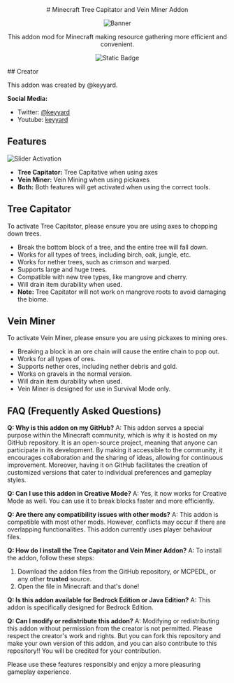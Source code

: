 <div align="center">
# Minecraft Tree Capitator and Vein Miner Addon

![Banner](https://api.mcpedl.com/storage/submissions/177522/images/tree-capitator--vein-miner-addon_2.png)

This addon mod for Minecraft making resource gathering more efficient and convenient. 

![Static Badge](https://img.shields.io/badge/downloads-2.0M-blue)

</div>
## Creator

This addon was created by @keyyard.

**Social Media:**
- Twitter: [@keyyard](https://twitter.com/keyyard)
- Youtube: [keyyard](https://youtube.com/c/keyyard)

## Features

![Slider Activation](https://api.mcpedl.com/storage/submissions/173738/images/tree-capitator-with-vein-miner-addon_3.png)
- **Tree Capitator:** Tree Capitative when using axes
- **Vein Miner:** Vein Mining when using pickaxes
- **Both:** Both features will get activated when using the correct tools.

## Tree Capitator

To activate Tree Capitator, please ensure you are using axes to chopping down trees.

- Break the bottom block of a tree, and the entire tree will fall down.
- Works for all types of trees, including birch, oak, jungle, etc.
- Works for nether trees, such as crimson and warped.
- Supports large and huge trees.
- Compatible with new tree types, like mangrove and cherry.
- Will drain item durability when used.
- **Note:** Tree Capitator will not work on mangrove roots to avoid damaging the biome.

## Vein Miner

To activate Vein Miner, please ensure you are using pickaxes to mining ores.

- Breaking a block in an ore chain will cause the entire chain to pop out.
- Works for all types of ores.
- Supports nether ores, including nether debris and gold.
- Works on gravels in the normal version.
- Will drain item durability when used.
- Vein Miner is designed for use in Survival Mode only.

## FAQ (Frequently Asked Questions)

**Q: Why is this addon on my GitHub?**
A: This addon serves a special purpose within the Minecraft community, which is why it is hosted on my GitHub repository. It is an open-source project, meaning that anyone can participate in its development. By making it accessible to the community, it encourages collaboration and the sharing of ideas, allowing for continuous improvement. Moreover, having it on GitHub facilitates the creation of customized versions that cater to individual preferences and gameplay styles.

**Q: Can I use this addon in Creative Mode?**
A: Yes, it now works for Creative Mode as well. You can use it to break blocks faster and more efficiently.

**Q: Are there any compatibility issues with other mods?**
A: This addon is compatible with most other mods. However, conflicts may occur if there are overlapping functionalities. This addon currently uses player behaviour files.

**Q: How do I install the Tree Capitator and Vein Miner Addon?**
A: To install the addon, follow these steps:
   1. Download the addon files from the GitHub repository, or MCPEDL, or any other **trusted** source.
   2. Open the file in Minecraft and that's done!

**Q: Is this addon available for Bedrock Edition or Java Edition?**
A: This addon is specifically designed for Bedrock Edition.

**Q: Can I modify or redistribute this addon?**
A: Modifying or redistributing this addon without permission from the creator is not permitted. Please respect the creator's work and rights.
But you can fork this repository and make your own version of this addon, and you can also contribute to this repository!! You will be credited for your contribution.

Please use these features responsibly and enjoy a more pleasuring gameplay experience.
